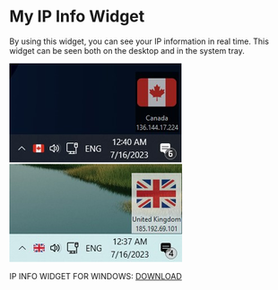 # My IP Info Widget
By using this widget, you can see your IP information in real time.
This widget can be seen both on the desktop and in the system tray. 

![](https://github.com/B3H1Z/My-IP-Widget/blob/main/screenshots/MyIPWidget-dark.jpg)
![](https://github.com/B3H1Z/My-IP-Widget/blob/main/screenshots/MyIPWidget-light.jpg)

IP INFO WIDGET FOR WINDOWS: [DOWNLOAD](https://github.com/B3H1Z/My-IP-Widget/releases/download/v0.1.0/MyIP-Widget.exe)
